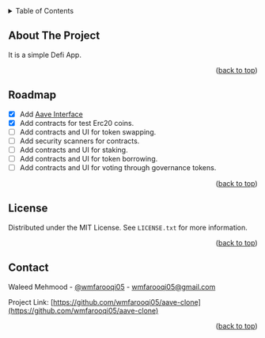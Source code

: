 <div id="top"></div>

<!-- TABLE OF CONTENTS -->
<details>
  <summary>Table of Contents</summary>
  <ol>
    <li>
      <a href="#about-the-project">About The Project</a>
    </li>
    <li><a href="#roadmap">Roadmap</a></li>
  </ol>
</details>



<!-- ABOUT THE PROJECT -->
## About The Project
It is a simple Defi App.
<p align="right">(<a href="#top">back to top</a>)</p>


## Roadmap

- [x] Add [Aave Interface](https://github.com/aave/interface)
- [x] Add contracts for test Erc20 coins.
- [ ] Add contracts and UI for token swapping.
- [ ] Add security scanners for contracts.
- [ ] Add contracts and UI for staking.
- [ ] Add contracts and UI for token borrowing.
- [ ] Add contracts and UI for voting through governance tokens.

<p align="right">(<a href="#top">back to top</a>)</p>


<!-- LICENSE -->
## License

Distributed under the MIT License. See `LICENSE.txt` for more information.

<p align="right">(<a href="#top">back to top</a>)</p>



<!-- CONTACT -->
## Contact

Waleed Mehmood - [@wmfarooqi05](https://twitter.com/wmfarooqi05) - wmfarooqi05@gmail.com

Project Link: [https://github.com/wmfarooqi05/aave-clone](https://github.com/wmfarooqi05/aave-clone)

<p align="right">(<a href="#top">back to top</a>)</p>